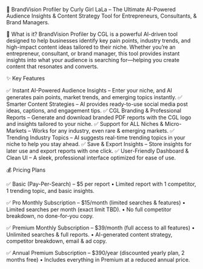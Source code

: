 🚀 BrandVision Profiler by Curly Girl LaLa – The Ultimate AI-Powered Audience Insights & Content Strategy Tool for Entrepreneurs, Consultants, & Brand Managers.

🔹 What is it?
BrandVision Profiler by CGL is a powerful AI-driven tool designed to help businesses identify key pain points, industry trends, and high-impact content ideas tailored to their niche. Whether you’re an entrepreneur, consultant, or brand manager, this tool provides instant insights into what your audience is searching for—helping you create content that resonates and converts.


✨ Key Features

✅ Instant AI-Powered Audience Insights – Enter your niche, and AI generates pain points, market trends, and emerging topics instantly.
✅ Smarter Content Strategies – AI provides ready-to-use social media post ideas, captions, and engagement tips.
✅ CGL Branding & Professional Reports – Generate and download branded PDF reports with the CGL logo and insights tailored to your niche.
✅ Support for ALL Niches & Micro-Markets – Works for any industry, even rare & emerging markets.
✅ Trending Industry Topics – AI suggests real-time trending topics in your niche to help you stay ahead.
✅ Save & Export Insights – Store insights for later use and export reports with one click.
✅ User-Friendly Dashboard & Clean UI – A sleek, professional interface optimized for ease of use.


💰 Pricing Plans

✅ Basic (Pay-Per-Search) – $5 per report
	•	Limited report with 1 competitor, 1 trending topic, and basic insights.

✅ Pro Monthly Subscription – $15/month (limited searches & features)
	•	Limited searches per month (exact limit TBD).
	•	No full competitor breakdown, no done-for-you copy.

✅ Premium Monthly Subscription – $39/month (full access to all features)
	•	Unlimited searches & full reports.
	•	AI-generated content strategy, competitor breakdown, email & ad copy.

✅ Annual Premium Subscription – $390/year (discounted yearly plan, 2 months free)
	•	Includes everything in Premium at a reduced annual price.
